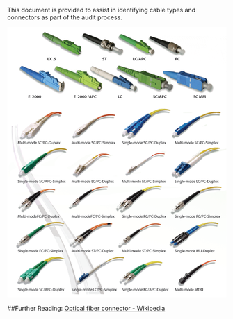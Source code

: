 This document is provided to assist in identifying cable types and connectors as part of the audit process.

![Fiber Cable Ends](../img/fiber_optic_connector2.png)

##Further Reading: 
[Optical fiber connector - Wikipedia](https://en.wikipedia.org/wiki/Optical_fiber_connector)



